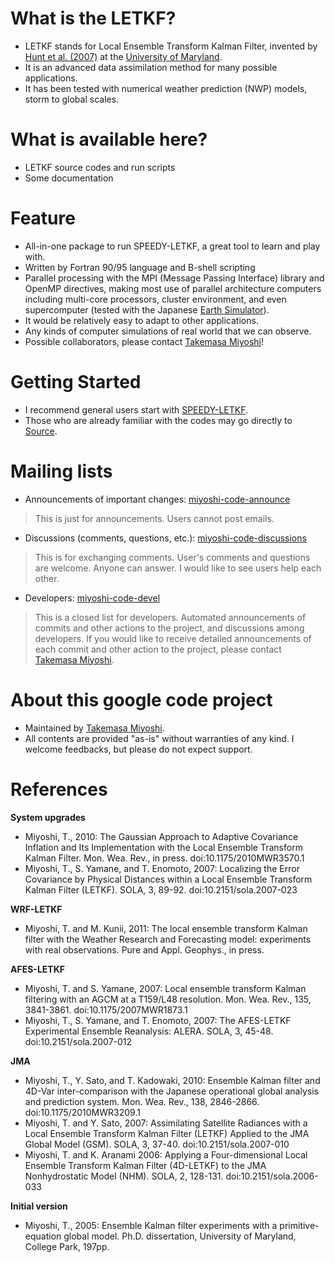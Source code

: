 # What is the LETKF? #

  * LETKF stands for Local Ensemble Transform Kalman Filter, invented by [Hunt et al. (2007)](http://dx.doi.org/10.1016/j.physd.2006.11.008) at the [University of Maryland](http://www.umd.edu/).
  * It is an advanced data assimilation method for many possible applications.
  * It has been tested with numerical weather prediction (NWP) models, storm to global scales.

# What is available here? #

  * LETKF source codes and run scripts
  * Some documentation

# Feature #

  * All-in-one package to run SPEEDY-LETKF, a great tool to learn and play with.
  * Written by Fortran 90/95 language and B-shell scripting
  * Parallel processing with the MPI (Message Passing Interface) library and OpenMP directives, making most use of parallel architecture computers including multi-core processors, cluster environment, and even supercomputer (tested with the Japanese [Earth Simulator](http://en.wikipedia.org/wiki/Earth_Simulator)).
  * It would be relatively easy to adapt to other applications.
  * Any kinds of computer simulations of real world that we can observe.
  * Possible collaborators, please contact [Takemasa Miyoshi](http://www.atmos.umd.edu/~miyoshi/)!

# Getting Started #

  * I recommend general users start with [SPEEDY-LETKF](SpeedyLetkf.md).
  * Those who are already familiar with the codes may go directly to [Source](http://code.google.com/p/miyoshi/source/checkout).

# Mailing lists #

  * Announcements of important changes: [miyoshi-code-announce](http://groups.google.com/group/miyoshi-code-announce)
> This is just for announcements. Users cannot post emails.
  * Discussions (comments, questions, etc.): [miyoshi-code-discussions](http://groups.google.com/group/miyoshi-code-discussions)
> This is for exchanging comments. User's comments and questions are welcome. Anyone can answer. I would like to see users help each other.
  * Developers: [miyoshi-code-devel](http://groups.google.com/group/miyoshi-code-devel)
> This is a closed list for developers. Automated announcements of commits and other actions to the project, and discussions among developers. If you would like to receive detailed announcements of each commit and other action to the project, please contact [Takemasa Miyoshi](http://www.atmos.umd.edu/~miyoshi/).

# About this google code project #

  * Maintained by [Takemasa Miyoshi](http://www.atmos.umd.edu/~miyoshi/).
  * All contents are provided "as-is" without warranties of any kind. I welcome feedbacks, but please do not expect support.

# References #

**System upgrades**

  * Miyoshi, T., 2010: The Gaussian Approach to Adaptive Covariance Inflation and Its Implementation with the Local Ensemble Transform Kalman Filter. Mon. Wea. Rev., in press. doi:10.1175/2010MWR3570.1
  * Miyoshi, T., S. Yamane, and T. Enomoto, 2007: Localizing the Error Covariance by Physical Distances within a Local Ensemble Transform Kalman Filter (LETKF). SOLA, 3, 89-92. doi:10.2151/sola.2007-023

**WRF-LETKF**

  * Miyoshi, T. and M. Kunii, 2011: The local ensemble transform Kalman filter with the Weather Research and Forecasting model: experiments with real observations. Pure and Appl. Geophys., in press.

**AFES-LETKF**

  * Miyoshi, T. and S. Yamane, 2007: Local ensemble transform Kalman filtering with an AGCM at a T159/L48 resolution. Mon. Wea. Rev., 135, 3841-3861. doi:10.1175/2007MWR1873.1
  * Miyoshi, T., S. Yamane, and T. Enomoto, 2007: The AFES-LETKF Experimental Ensemble Reanalysis: ALERA. SOLA, 3, 45-48. doi:10.2151/sola.2007-012

**JMA**

  * Miyoshi, T., Y. Sato, and T. Kadowaki, 2010: Ensemble Kalman filter and 4D-Var inter-comparison with the Japanese operational global analysis and prediction system. Mon. Wea. Rev., 138, 2846-2866. doi:10.1175/2010MWR3209.1
  * Miyoshi, T. and Y. Sato, 2007: Assimilating Satellite Radiances with a Local Ensemble Transform Kalman Filter (LETKF) Applied to the JMA Global Model (GSM). SOLA, 3, 37-40. doi:10.2151/sola.2007-010
  * Miyoshi, T. and K. Aranami 2006: Applying a Four-dimensional Local Ensemble Transform Kalman Filter (4D-LETKF) to the JMA Nonhydrostatic Model (NHM). SOLA, 2, 128-131. doi:10.2151/sola.2006-033

**Initial version**

  * Miyoshi, T., 2005: Ensemble Kalman filter experiments with a primitive-equation global model. Ph.D. dissertation, University of Maryland, College Park, 197pp.